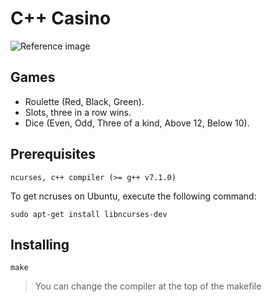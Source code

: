 
# C++ Casino

![Reference image](https://github.com/joelsmithz/casino/blob/master/game.png "C++ Casino")

## Games

 - Roulette (Red, Black, Green).
 - Slots, three in a row wins.
 - Dice (Even, Odd, Three of a kind, Above 12, Below 10).


## Prerequisites

```
ncurses, c++ compiler (>= g++ v7.1.0)
```

To get ncruses on Ubuntu, execute the following command:

```
sudo apt-get install libncurses-dev
```

## Installing

```
make
```

> You can change the compiler at the top of the makefile

